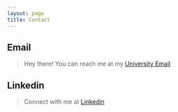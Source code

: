 ```yaml
---
layout: page
title: Contact
---
```


## Email

 > Hey there! You can reach me at my [University Email](mailto:f20170415@pilani.bits-pilani.ac.in) 


## Linkedin

 > Connect with me at [Linkedin](https://www.linkedin.com/in/nitinvinayak/)
